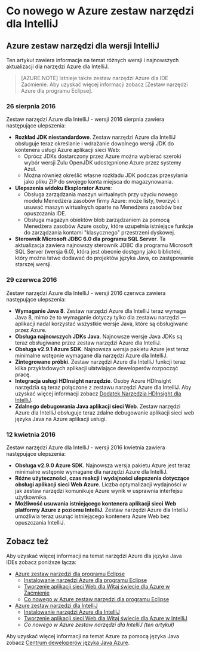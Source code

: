 <properties
    pageTitle="Co nowego w Azure zestaw narzędzi dla IntelliJ | Microsoft Azure"
    description="Informacje o najnowszych funkcji narzędzi Azure dla IntelliJ."
    services=""
    documentationCenter="java"
    authors="rmcmurray"
    manager="wpickett"
    editor=""/>

<tags
    ms.service="multiple"
    ms.workload="na"
    ms.tgt_pltfrm="multiple"
    ms.devlang="Java"
    ms.topic="article"
    ms.date="08/26/2016" 
    ms.author="robmcm;asirveda;martinsawicki"/>

# <a name="whats-new-in-the-azure-toolkit-for-intellij"></a>Co nowego w Azure zestaw narzędzi dla IntelliJ

## <a name="azure-toolkit-for-intellij-releases"></a>Azure zestaw narzędzi dla wersji IntelliJ

Ten artykuł zawiera informacje na temat różnych wersji i najnowszych aktualizacji dla narzędzi Azure dla IntelliJ.

> [AZURE.NOTE] Istnieje także zestaw narzędzi Azure dla IDE Zaćmienie. Aby uzyskać więcej informacji zobacz [Zestaw narzędzi Azure dla programu Eclipse].

### <a name="august-26-2016"></a>26 sierpnia 2016

Zestaw narzędzi Azure dla IntelliJ - wersji 2016 sierpnia zawiera następujące ulepszenia:

* **Rozkład JDK niestandardowe**. Zestaw narzędzi Azure dla IntelliJ obsługuje teraz określanie i wdrażanie dowolnego wersji JDK do kontenera usługi Azure aplikacji sieci Web:
  - Oprócz JDKs dostarczony przez Azure można wybierać szeroki wybór wersji Zulu OpenJDK udostępnione Azure przez systemy Azul.
  - Można również określić własne rozkładu JDK podczas przesyłania jako pliku ZIP do swojego konta miejsca do magazynowania.
* **Ulepszenia widoku Eksplorator Azure**:
  - Obsługa zarządzania maszyn wirtualnych przy użyciu nowego modelu Menedżera zasobów firmy Azure: może listy, tworzyć i usuwać maszyn wirtualnych oparte na Menedżera zasobów bez opuszczania IDE.
  - Obsługa magazyn obiektów blob zarządzaniem za pomocą Menedżera zasobów Azure osoby, które uzupełnia istniejące funkcje do zarządzania kontami "klasycznego" przestrzeni dyskowej.
* **Sterownik Microsoft JDBC 6.0 dla programu SQL Server**. Ta aktualizacja zawiera najnowszy sterownik JDBC dla programu Microsoft SQL Server (wersja 6.0), która jest obecnie dostępny jako biblioteki, który można łatwo dodawać do projektów języka Java, co zastępowanie starszej wersji.

### <a name="june-29-2016"></a>29 czerwca 2016

Zestaw narzędzi Azure dla IntelliJ - wersji 2016 czerwca zawiera następujące ulepszenia:

* **Wymaganie Java 8**. Zestaw narzędzi Azure dla IntelliJ teraz wymaga Java 8, mimo że to wymaganie dotyczy tylko dla zestawu narzędzi — aplikacji nadal korzystać wszystkie wersje Java, które są obsługiwane przez Azure.
* **Obsługa najnowszych JDKs Java**. Najnowsze wersje Java JDKs są teraz obsługiwane przez zestaw narzędzi Azure dla IntelliJ.
* **Obsługa v2.9.1 Azure SDK**. Najnowsza wersja pakietu Azure jest teraz minimalne wstępnie wymagane dla narzędzi Azure dla IntelliJ.
* **Zintegrowane próbki**. Zestaw narzędzi Azure dla IntelliJ funkcji teraz kilka przykładowych aplikacji ułatwiające deweloperów rozpocząć pracę.
* **Integracja usługi HDInsight narzędzie**. Osoby Azure HDInsight narzędzia są teraz połączone z zestawu narzędzi Azure dla IntelliJ. Aby uzyskać więcej informacji zobacz [Dodatek Narzędzia HDInsight dla IntelliJ].
* **Zdalnego debugowania Java aplikacji sieci Web**. Zestaw narzędzi Azure dla IntelliJ obsługuje teraz zdalne debugowanie aplikacji sieci web języka Java na Azure aplikacji usługi.

### <a name="april-12-2016"></a>12 kwietnia 2016

Zestaw narzędzi Azure dla IntelliJ - wersji 2016 kwietnia zawiera następujące ulepszenia:

* **Obsługa v2.9.0 Azure SDK**. Najnowsza wersja pakietu Azure jest teraz minimalne wstępnie wymagane dla narzędzi Azure dla IntelliJ.
* **Różne użyteczności, czas reakcji i wydajności ulepszenia dotyczące obsługi aplikacji sieci Web Azure**. Liczba optymalizacji wydajności w jak zestaw narzędzi komunikuje Azure wynik w usprawnia interfejsu użytkownika.
* **Możliwość usuwania istniejącego kontenera aplikacji sieci Web platformy Azure z poziomu IntelliJ**. Zestaw narzędzi Azure dla IntelliJ umożliwia teraz usunąć istniejącego kontenera Azure Web bez opuszczania IntelliJ.

## <a name="see-also"></a>Zobacz też ##

Aby uzyskać więcej informacji na temat narzędzi Azure dla języka Java IDEs zobacz poniższe łącza:

- [Azure zestaw narzędzi dla programu Eclipse]
  - [Instalowanie narzędzi Azure dla programu Eclipse]
  - [Tworzenie aplikacji sieci Web dla Witaj świecie dla Azure w Zaćmienie]
  - [Co nowego w Azure zestaw narzędzi dla programu Eclipse]
- [Azure zestaw narzędzi dla IntelliJ]
  - [Instalowanie narzędzi Azure dla IntelliJ]
  - [Tworzenie aplikacji sieci Web dla Witaj świecie dla Azure w IntelliJ]
  - *Co nowego w Azure zestaw narzędzi dla IntelliJ (ten artykuł)*

Aby uzyskać więcej informacji na temat Azure za pomocą języka Java zobacz [Centrum deweloperów języka Java Azure].

<!-- URL List -->

[Azure zestaw narzędzi dla programu Eclipse]: ./azure-toolkit-for-eclipse.md
[Azure zestaw narzędzi dla IntelliJ]: ./azure-toolkit-for-intellij.md
[Tworzenie aplikacji sieci Web dla Witaj świecie dla Azure w Zaćmienie]: ./app-service-web/app-service-web-eclipse-create-hello-world-web-app.md
[Tworzenie aplikacji sieci Web dla Witaj świecie dla Azure w IntelliJ]: ./app-service-web/app-service-web-intellij-create-hello-world-web-app.md
[Instalowanie narzędzi Azure dla programu Eclipse]: ./azure-toolkit-for-eclipse-installation.md
[Instalowanie narzędzi Azure dla IntelliJ]: ./azure-toolkit-for-intellij-installation.md
[Co nowego w Azure zestaw narzędzi dla programu Eclipse]: ./azure-toolkit-for-eclipse-whats-new.md
[What's New in the Azure Toolkit for IntelliJ]: ./azure-toolkit-for-intellij-whats-new.md

[Centrum deweloperów języka Java Azure]: http://go.microsoft.com/fwlink/?LinkID=699547

[Dodatek Narzędzia HDInsight dla IntelliJ]: ./hdinsight/hdinsight-apache-spark-intellij-tool-plugin.md
